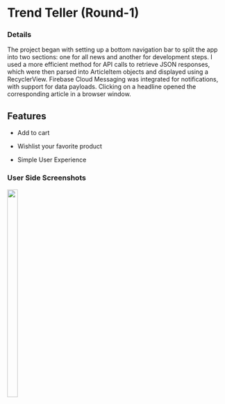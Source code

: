 # Trend Teller (Round-1)


### Details
The project began with setting up a bottom navigation bar to split the app into two sections: one for all news and another for development steps. I used a more efficient method for API calls to retrieve JSON responses, which were then parsed into ArticleItem objects and displayed using a RecyclerView. Firebase Cloud Messaging was integrated for notifications, with support for data payloads. Clicking on a headline opened the corresponding article in a browser window.

## Features

- Add to cart

- Wishlist your favorite product

- Simple User Experience


### User Side Screenshots

<p float="center">
  
<img src="https://user-images.githubusercontent.com/101611806/191412103-202a85a5-1afc-4b09-abfc-db93ba24f50e.png" width=22% height=35%>

</p>


